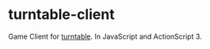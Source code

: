 turntable-client
================

Game Client for [turntable](https://github.com/guilt/turntable/). In
JavaScript and ActionScript 3.

